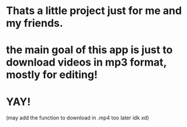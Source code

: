 # Thats a little project just for me and my friends.

# the main goal of this app is just to download videos in mp3 format, mostly for editing!

# YAY!

(may add the function to download in .mp4 too later idk xd)
